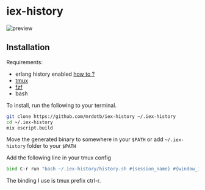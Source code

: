 # iex-history

![preview](demo.gif)

## Installation

Requirements:

- erlang history enabled [how to ?](https://til.hashrocket.com/posts/is9yfvhdnp-enable-history-in-iex-through-erlang-otp-20-)
- [tmux](https://github.com/tmux/tmux/)
- [fzf](https://github.com/junegunn/fzf)
- bash

To install, run the following to your terminal.

```bash
git clone https://github.com/mrdotb/iex-history ~/.iex-history
cd ~/.iex-history
mix escript.build
```

Move the generated binary to somewhere in your `$PATH` or add `~/.iex-history` folder to your `$PATH`

Add the following line in your tmux config

```bash
bind C-r run "bash ~/.iex-history/history.sh #{session_name} #{window_id} #D #{pane_current_command}"
```

The binding I use is tmux prefix ctrl-r.
